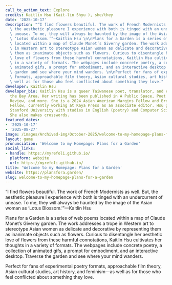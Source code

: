 ```yaml
---
call_to_action_text: Explore
credits: Kaitlin Hsu (Kait-lin Shyu ), she/they
date: '2025-10-17'
description: "“I find flowers beautiful. The work of French Modernists as well. But,\
  \ the aesthetic pleasure I experience with both is tinged with an undercurrent of\
  \ unease. To me, they will always be haunted by the image of the Asian woman as\
  \ ‘Lotus Blossom.’”—Kaitlin Hsu \n\nPlans for a Garden is a series of web poems\
  \ located within a map of Claude Monet’s Giverny garden. The work addresses a trope\
  \ in Western art to stereotype Asian women as delicate and decorative by representing\
  \ them as inanimate objects such as flowers. Curious to disentangle her aesthetic\
  \ love of flowers from these harmful connotations, Kaitlin Hsu cultivates her thoughts\
  \ in a variety of formats. The webpages include concrete poetry, a collection of\
  \ animated gifs, a prompt for embodiment, and an interactive desktop. Traverse the\
  \ garden and see where your mind wanders. \n\nPerfect for fans of experimental poetry\
  \ formats, approachable film theory, Asian cultural studies, art history, and feminism—as\
  \ well as for those who feel conflicted about something they love."
developer: Kaitlin Hsu
developer_bio: Kaitlin Hsu is a queer Taiwanese poet, translator, and editor from
  the Bay Area. Her writing has been published in A Public Space, Poet Lore, the Bellingham
  Review, and more. She is a 2024 Asian American Margins Fellow and Brooklyn Poets
  Fellow, currently working at Kaya Press as an associate editor. Hsu graduated from
  Stanford University with studies in English (poetry) and Computer Science (biocomputation).
  She also makes crosswords.
featured_dates:
- '2025-10-17'
- '2025-08-27'
image: /images/Archived-img/October-2025/welcome-to-my-homepage-plans-for-a-garden.png
layout: game
pronunciation: 'Welcome to my Homepage: Plans for a Garden'
social_links:
- handle: https://myrefoli.github.io/
  platform: website
  url: https://myrefoli.github.io/
title: 'Welcome to my Homepage: Plans for a Garden'
website: https://plansfora.garden/
slug: welcome-to-my-homepage-plans-for-a-garden
---
```



“I find flowers beautiful. The work of French Modernists as well. But, the aesthetic pleasure I experience with both is tinged with an undercurrent of unease. To me, they will always be haunted by the image of the Asian woman as ‘Lotus Blossom.’”—Kaitlin Hsu

Plans for a Garden is a series of web poems located within a map of Claude Monet’s Giverny garden. The work addresses a trope in Western art to stereotype Asian women as delicate and decorative by representing them as inanimate objects such as flowers. Curious to disentangle her aesthetic love of flowers from these harmful connotations, Kaitlin Hsu cultivates her thoughts in a variety of formats. The webpages include concrete poetry, a collection of animated gifs, a prompt for embodiment, and an interactive desktop. Traverse the garden and see where your mind wanders.

Perfect for fans of experimental poetry formats, approachable film theory, Asian cultural studies, art history, and feminism—as well as for those who feel conflicted about something they love.
